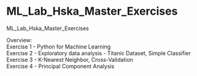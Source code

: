 # ML_Lab_Hska_Master_Exercises
ML_Lab_Hska_Master_Exercises

Overview: <br>
Exercise 1 - Python for Machine Learning <br>
Exercise 2 - Exploratory data analysis - Titanic Dataset, Simple Classifier <br>
Exercise 3 - K-Nearest Neighbor, Cross-Validation <br>
Exercise 4 - Principal Component Analysis <br>

